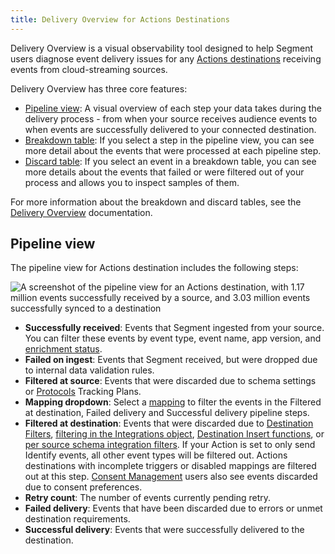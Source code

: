 ```yaml
---
title: Delivery Overview for Actions Destinations
---
```


Delivery Overview is a visual observability tool designed to help Segment users diagnose event delivery issues for any [Actions destinations](/docs/connections/destinations/actions/) receiving events from cloud-streaming sources.

Delivery Overview has three core features:

- [Pipeline view](#pipeline-view): A visual overview of each step your data takes during the delivery process \- from when your source receives audience events to when events are successfully delivered to your connected destination.  
- [Breakdown table](/docs/monitoring/delivery-overview): If you select a step in the pipeline view, you can see more detail about the events that were processed at each pipeline step.  
- [Discard table](/docs/monitoring/delivery-overview): If you select an event in a breakdown table, you can see more details about the events that failed or were filtered out of your process and allows you to inspect samples of them.

For more information about the breakdown and discard tables, see the [Delivery Overview](/docs/monitoring/delivery-overview) documentation.

## Pipeline view

The pipeline view for Actions destination includes the following steps:

![A screenshot of the pipeline view for an Actions destination, with 1.17 million events successfully received by a source, and 3.03 million events successfully synced to a destination](/docs/monitor/delivery-overview/images/delivery-overview-storage-destinations.jpeg)

- **Successfully received**: Events that Segment ingested from your source. You can filter these events by event type, event name, app version, and [enrichment status](/docs/unify/data-graph/linked-events/).  
- **Failed on ingest**: Events that Segment received, but were dropped due to internal data validation rules.  
- **Filtered at source**: Events that were discarded due to schema settings or [Protocols](/docs/protocols/) Tracking Plans.  
- **Mapping dropdown**: Select a [mapping](/docs/connections/destinations/actions/#customize-mappings) to filter the events in the Filtered at destination, Failed delivery and Successful delivery pipeline steps.  
- **Filtered at destination**: Events that were discarded due to [Destination Filters](/docs/guides/filtering-data/#destination-filters), [filtering in the Integrations object](/docs/guides/filtering-data/#filtering-with-the-integrations-object), [Destination Insert functions](/docs/connections/functions/insert-functions/), or [per source schema integration filters](/docs/guides/filtering-data/#per-source-schema-integrations-filters). If your Action is set to only send Identify events, all other event types will be filtered out. Actions destinations with incomplete triggers or disabled mappings are filtered out at this step. [Consent Management](/docs/privacy/consent-management/) users also see events discarded due to consent preferences.  
- **Retry count**: The number of events currently pending retry.  
- **Failed delivery**: Events that have been discarded due to errors or unmet destination requirements.  
- **Successful delivery**: Events that were successfully delivered to the destination.